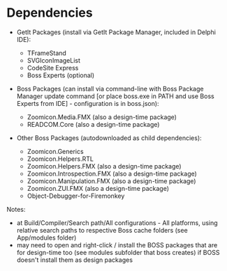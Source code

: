 # Dependencies

+ GetIt Packages (install via GetIt Package Manager, included in Delphi IDE):
    - TFrameStand
    - SVGIconImageList
    - CodeSite Express
    - Boss Experts (optional)

+ Boss Packages (can install via command-line with Boss Package Manager update command [or place boss.exe in PATH and use Boss Experts from IDE] - configuration is in boss.json):
    - Zoomicon.Media.FMX (also a design-time package)
    - READCOM.Core (also a design-time package)
+ Other Boss Packages (autodownloaded as child dependencies):
    - Zoomicon.Generics
    - Zoomicon.Helpers.RTL
    - Zoomicon.Helpers.FMX (also a design-time package)
    - Zoomicon.Introspection.FMX (also a design-time package)
    - Zoomicon.Manipulation.FMX (also a design-time package)
    - Zoomicon.ZUI.FMX (also a design-time package)
    - Object-Debugger-for-Firemonkey

Notes:
- at Build/Compiler/Search path/All configurations - All platforms, using relative search paths to respective Boss cache folders (see App/modules folder)
- may need to open and right-click / install the BOSS packages that are for design-time too (see modules subfolder that boss creates) if BOSS doesn't install them as design packages
